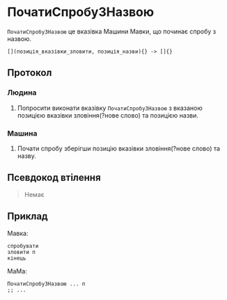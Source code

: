 # ПочатиСпробуЗНазвою

`ПочатиСпробуЗНазвою` <keyword>це</keyword> вказівка <subject>Машини Мавки</subject>, що починає спробу з назвою.

```
[](позиція_вказівки_зловити, позиція_назви){} -> []{}
```

## Протокол

### Людина

1. Попросити виконати вказівку `ПочатиСпробуЗНазвою` з вказаною позицією вказівки зловіння(?нове слово) та позицією
   назви.

### Машина

1. Почати спробу зберігши позицію вказівки зловіння(?нове слово) та назву.

## Псевдокод втілення

> Немає

## Приклад

<subject>Мавка</subject>:

```мавка
спробувати
зловити п
кінець
```

<subject>МаМа</subject>:

```мама
ПочатиСпробуЗНазвою ... п
;; ...
```